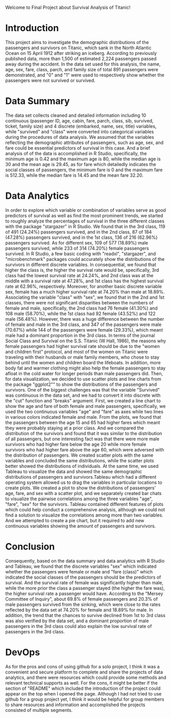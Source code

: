 Welcome to Final Project about Survival Analysis of Titanic!

# Introduction
This project aims to investigate the demographic distributions of the passengers and survivors on Titanic, which sank in the North Atlantic Ocean on 15 April 1912 after striking an iceberg. According to previously published data, more than 1,500 of estimated 2,224 passengers passed away during the accident. In the data set used for this analysis, the name, age, sex, fare, class, parch, and family size of total 891 passengers were demonstrated, and "0" and "1" were used to respectively show whether the passengers were not survived or survived. 

# Data Summary
The data set collects cleaned and detailed information including 10 continuous (passenger ID, age, cabin, fare, parch, class, sib, survived, ticket, family size) and 4 discrete (embarked, name, sex, title) variables, while "survived" and "class" were converted into categorical variables during the procedures of data analysis. We assumed that the variables reflecting the demographic attributes of passengers, such as age, sex, and fare could be essential predictors of survival in this case. And a brief analysis of of the data is accomplished in R Studio, specifically, the minimum age is 0.42 and the maximum age is 80, while the median age is 30 and the mean age is 29.45, as for fare which detailedly indicates the social classes of passengers, the minimum fare is 0 and the maximum fare is 512.33, while the median fare is 14.45 and the mean fare 32.20. 

# Data Analytics
In order to explore which variable or combination of variables serve as good predictors of survival as well as find the most prominent trends, we started to roughly analyze the percentages of survival in the three different classes with the package "stargazer" in R Studio. We found that in the 3rd class, 119 of 491 (24.24%) passengers survived, and in the 2nd class, 87 of 184 (47.28%) passengers survived, and in the 1st class, 136 of 216 (62.96%) passengers survived. As for different sex, 109 of 577 (18.89%) male passengers survived, while 233 of 314 (74.20%) female passengers survived. In R Studio, a few basic coding with "readxl", "stargazer", and "microbenchmark" packages could accurately show the distributions of the survivors in different discrete variables. In consequential, we found that higher the class is, the higher the survival rate would be, specifically, 3rd class had the lowest survival rate at 24.24%, and 2nd class was at the middle with a survival rate at 47.28%, and 1st class has the highest survival rate at 62.96%, respectively. Moreover, for another basic discrete variable sex, female has a much higher survival rate at 74.20% than male at 18.89%. Associating the variable "class" with "sex", we found that in the 2nd and 1st classes, there were not significant disparities between the numbers of female and male, specifically, the 2nd class had 76 female (41.30%) and 108 male (58.70%), while the 1st class had 92 female (43.52%) and 122 male (56.48%). However, there was a huge difference between the number of female and male in the 3rd class, and 347 of the passengers were male (70.67%) while 144 of the passengers were female (29.33%), which meant male had a dominant proportion in the 3rd class. In terms of the journal Social Class and Survival on the S.S. Titanic (W Hall, 1986), the reasons why female passengers had higher survival rate should be due to the "women and children first" protocol, and most of the women on Titanic were traveling with their husbands or male family members, who chose to stay behind until the women and children board the lifeboats. In addition, more body fat and warmer clothing might also help the female passengers to stay afloat in the cold water for longer periods than male passengers did. Then, for data visualization, we decided to use scatter plots and line charts from the package "ggplot2"" to show the distributions of the passengers and survivors. One of the biggest challenges was that the variable "Survived" was continuous in the data set, and we had to convert it into discrete with the "cut" function and "breaks" argument. First, we created a line chart to show the age and fare of both female and male passengers, specifically, we used the two continuous variables "age" and "fare" as axes while two lines in various colors indicated female and male. From the plots, we found that the passengers between the age 15 and 65 had higher fares which meant they were probably staying at a prior class. And we compared the distribution of the survivors and found that it was similar to the distribution of all passengers, but one interesting fact was that there were more male survivors who had higher fare below the age 20 while more female survivors who had higher fare above the age 60, which were adversed with the distribution of passengers. We created scatter plots with the same variables and concluded the same distributions, while the scatter plots better showed the distributions of individuals. At the same time, we used Tableau to visualize the data and showed the same demographic distributions of passengers and survivors.Tableau which had a different operating system allowed us to drag the variables in particular locations to create plots. We created a plot to show the distributions of passengers' age, fare, and sex with a scatter plot, and we separately created bar chats to visualize the pairwise correlations among the three variables "age", "fare", "sex" for the survivors. Tableau contained different features of plots which could help conduct a comprehensive analysis, although we could not find a solution to visualize the correlations among more than two variables. And we attempted to create a pie chart, but it required to add new continuous variables showing the amount of passengers and survivors. 

# Conclusion
Consequently, based on the data summary and data analytics with R Studio and Tableau, we found that the discrete variables "sex" which indicated whether the passengers were female or male and "fare (class)" which indicated the social classes of the passengers should be the predictors of survival. And the survival rate of female was significantly higher than male, while the more prior the class a passenger stayed (the higher the fare was), the higher survival rate a passenger would have. According to the "Mersey Committee of Inquiry", about 69.8% of female passengers and 20.3% of male passengers survived from the sinking, which were close to the rates reflected by the data set at 74.20% for female and 18.89% for male. In addition, the trend that the chances to survive declined from 1st to 3rd class was also verified by the data set, and a dominant proportion of male passengers in the 3rd class could also explain the low survival rate of passengers in the 3rd class. 

# DevOps
As for the pros and cons of using github for a solo project, I think it was a convenient and secure platform to complete and share the projects of data analytics, and there were resources which could provide some methods and relevant technical supports as well. For the cons, it might be better if the section of "README" which included the introduction of the project could appear on the top when I opened the page. Although I had not tried to use github for a group project yet, I think it would be helpful for group members to share resources and information and accomplished the projects consisted of multiple segments. 
